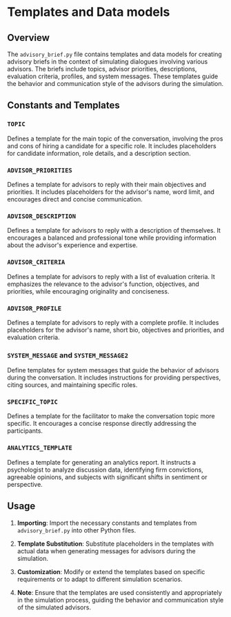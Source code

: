 # Templates and Data models

## Overview

The `advisory_brief.py` file contains templates and data models for creating advisory briefs in the context of simulating dialogues involving various advisors. The briefs include topics, advisor priorities, descriptions, evaluation criteria, profiles, and system messages. These templates guide the behavior and communication style of the advisors during the simulation.

## Constants and Templates

### `TOPIC`

Defines a template for the main topic of the conversation, involving the pros and cons of hiring a candidate for a specific role. It includes placeholders for candidate information, role details, and a description section.

### `ADVISOR_PRIORITIES`

Defines a template for advisors to reply with their main objectives and priorities. It includes placeholders for the advisor's name, word limit, and encourages direct and concise communication.

### `ADVISOR_DESCRIPTION`

Defines a template for advisors to reply with a description of themselves. It encourages a balanced and professional tone while providing information about the advisor's experience and expertise.

### `ADVISOR_CRITERIA`

Defines a template for advisors to reply with a list of evaluation criteria. It emphasizes the relevance to the advisor's function, objectives, and priorities, while encouraging originality and conciseness.

### `ADVISOR_PROFILE`

Defines a template for advisors to reply with a complete profile. It includes placeholders for the advisor's name, short bio, objectives and priorities, and evaluation criteria.

### `SYSTEM_MESSAGE` and `SYSTEM_MESSAGE2`

Define templates for system messages that guide the behavior of advisors during the conversation. It includes instructions for providing perspectives, citing sources, and maintaining specific roles.

### `SPECIFIC_TOPIC`

Defines a template for the facilitator to make the conversation topic more specific. It encourages a concise response directly addressing the participants.

### `ANALYTICS_TEMPLATE`

Defines a template for generating an analytics report. It instructs a psychologist to analyze discussion data, identifying firm convictions, agreeable opinions, and subjects with significant shifts in sentiment or perspective.

## Usage

1. **Importing**: Import the necessary constants and templates from `advisory_brief.py` into other Python files.

2. **Template Substitution**: Substitute placeholders in the templates with actual data when generating messages for advisors during the simulation.

3. **Customization**: Modify or extend the templates based on specific requirements or to adapt to different simulation scenarios.

4. **Note**: Ensure that the templates are used consistently and appropriately in the simulation process, guiding the behavior and communication style of the simulated advisors.